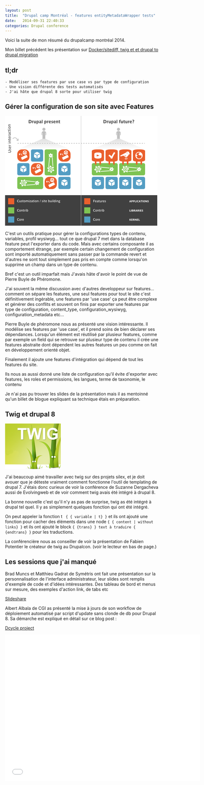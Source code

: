 ```yaml
---
layout: post
title:  "Drupal camp Montréal - features entityMetadataWrapper tests"
date:   2014-09-31 22:40:33
categories: Drupal conference
---
```


Voici la suite de mon résumé du drupalcamp montréal 2014. 

Mon billet précédent les présentation sur  [Docker/sitediff, twig et et drupal to drupal migration](/tofo)

## tl;dr
```
- Modéliser ses features par use case vs par type de configuration
- Une vision différente des tests automatisés
- J'ai hâte que drupal 8 sorte pour utiliser twig
```


Gérer la configuration de son site avec Features
--------

![features](/images/drupalcamp/features.png)

C'est un outils pratique pour gérer la configurations
types de contenu, variables, profil wysiwyg... tout ce que drupal 7 met dans la 
database feature peut l'exporter dans du code.  Mais avec certains composante il 
as comportement étrange, par exemple certain changement de configuration sont 
importé automatiquement sans passer par la commande revert et d'autres ne sont
tout simplement pas pris en compte comme lorsqu'on supprime un champ dans un type
de contenu.

Bref c'est un outil imparfait mais J'avais hâte d'avoir le point de vue de 
Pierre Buyle de Phéromone.

J'ai souvent la même discussion avec d'autres developpeur sur features... comment on
sépare les features, une seul features pour tout le site c'est définitivement 
ingérable, une features par 'use case' ça peut être complexe et générer des
conflits et souvent on finis par exporter une features par type de configuration, content_type, configuration_wysiwyg, configuration_metadata etc...

Pierre Buyle de phéromone nous as présenté une vision intéressante. Il modélise 
ses features par 'use case', et il prend soins de bien déclarer ses dépendances.
Lorsqu'un élément est réutilisé par plusieur features, comme par exemple un field
qui se retrouve sur plusieur type de contenu il crée une features abstraite dont 
dépendent les autres features un peu comme on fait en développement orienté objet.

Finalement il ajoute une features d'intégration qui dépend de tout les features 
du site.

Ils nous as aussi donné une liste de configuration qu'il évite d'exporter avec
features, les roles et permissions, les langues, terme de taxonomie, le contenu

Je n'ai pas pu trouver les slides de la présentation mais il as mentoinné qu'un
billet de blogue expliquant sa technique étais en préparation.


Twig et drupal 8
----------------

![twig](/images/drupalcamp/twig.png)

J'ai beaucoup aimé travailler avec twig sur des projets silex, et je doit avouer
que je déteste vraiment comment fonctionne l'outil de templating de drupal 7.
J'étais donc curieux de voir la conférence de Suzanne Dergacheva aussi de 
Evolvingweb et de voir comment twig avais été intégré à drupal 8.

La bonne nouvelle c'est qu'il n'y as pas de surprise, twig as été intégré 
à drupal tel quel. Il y as simplement quelques fonction qui ont été intégré.

On peut appeler la fonction t ``` { { variable | t} }``` et ils ont ajouté 
une fonction pour cacher des éléments dans une node `{ { content | without links} }`
et ils ont ajouté le block `{ {trans} } text à traduire { {endtrans} }` pour 
les traductions.

La conférencière nous as conseiller de voir la présentation de Fabien Potentier
le créateur de twig au Drupalcon. (voir le lecteur en bas de page.)

Les sessions que j'ai manqué
---------------------------
Brad Muncs et Matthieu Gadrat de Symétris ont fait une présentation sur la 
personnalisation de l'interface administrateur, leur slides sont remplis d'exemple
de code et d'idées intéressantes. Des tableau de bord et menus sur mesure, des 
exemples d'action link, de tabs etc

[Slideshare](http://fr.slideshare.net/Symetris/ppt-drupal-campmtl2014backendv01)

Albert Albala de CGI as présenté la mise à jours de son workflow de déploiement automatisé
par script d'update sans clonde de db pour Drupal 8. Sa démarche est expliqué en 
détail sur ce blog post :

[Dcycle project ](http://dcycleproject.org/blog/68/approach-code-driven-development-drupal-8)



<iframe width="640" height="480" src="//www.youtube.com/embed/18sxjsLTesE?rel=0" frameborder="0" allowfullscreen></iframe>
